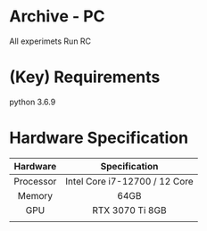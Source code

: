 # Archive - PC
 All experimets Run RC

# (Key) Requirements
python 3.6.9

# Hardware Specification

Hardware | Specification
:----: | :----:
Processor | Intel Core i7-12700 / 12 Core
Memory | 64GB
GPU | RTX 3070 Ti 8GB
||

